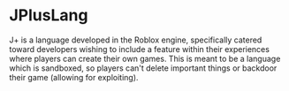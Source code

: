 # JPlusLang
J+ is a language developed in the Roblox engine, specifically catered toward developers wishing to include a feature within their experiences where players can create their own games. This is meant to be a language which is sandboxed, so players can't delete important things or backdoor their game (allowing for exploiting).
